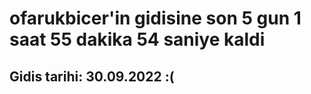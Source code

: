 # ofarukbicer'in gidisine son 5 gun 1 saat 55 dakika 54 saniye kaldi

## Gidis tarihi: 30.09.2022 :(